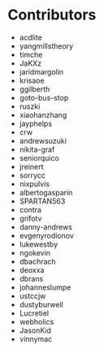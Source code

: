 # Contributors

* acdlite
* yangmillstheory
* timche
* JaKXz
* jaridmargolin
* krisaoe
* ggilberth
* goto-bus-stop
* ruszki
* xiaohanzhang
* jayphelps
* crw
* andrewsuzuki
* nikita-graf
* seniorquico
* jreinert
* sorrycc
* nixpulvis
* albertogasparin
* SPARTAN563
* contra
* grifotv
* danny-andrews
* evgenyrodionov
* lukewestby
* ngokevin
* dbachrach
* deoxxa
* dbrans
* johanneslumpe
* ustccjw
* dustyburwell
* Lucretiel
* webholics
* JasonKid
* vinnymac
